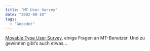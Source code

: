 ```yaml
---
title: "MT User Survey"
date: "2002-08-10"
tags:
  - "Gecodet"
---
```


[Movable Type User Survey](https://web.archive.org/web/20040628072601/http://mt.sixapart.com/survey/), einige Fragen an MT-Benutzer. Und zu gewinnen gibt’s auch etwas…

